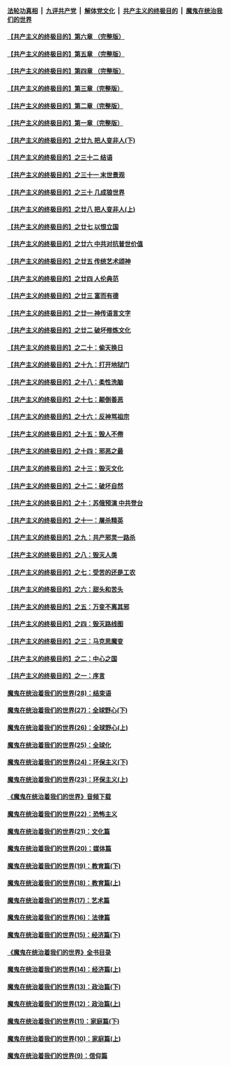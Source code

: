 

####  [法轮功真相](../../../../basic/blob/master/README.md?t=04230131) &nbsp;|&nbsp; [九评共产党](../../../../9ping.md/blob/master/README.md?t=04230131) &nbsp;|&nbsp; [解体党文化](../../../../jtdwh.md/blob/master/README.md?t=04230131)  &nbsp;|&nbsp; [共产主义的终极目的](../../../../gczydzjmd.md/blob/master/README.md?t=04230131) &nbsp;|&nbsp; [魔鬼在统治我们的世界](../../../../mgztzwmdsj.md/blob/master/README.md?t=04230131) 

#### [【共产主义的终极目的】第六章 （完整版）](../pages/nsc422/n11428913.md?t=04230131) 

#### [【共产主义的终极目的】第五章 （完整版）](../pages/nsc422/n11428912.md?t=04230131) 

#### [【共产主义的终极目的】第四章 （完整版）](../pages/nsc422/n11428907.md?t=04230131) 

#### [【共产主义的终极目的】第三章（完整版）](../pages/nsc422/n11428848.md?t=04230131) 

#### [【共产主义的终极目的】第二章（完整版）](../pages/nsc422/n11428831.md?t=04230131) 

#### [【共产主义的终极目的】第一章（完整版）](../pages/nsc422/n11417651.md?t=04230131) 

#### [【共产主义的终极目的】之廿九 把人变非人(下)](../pages/nsc422/n11344140.md?t=04230131) 

#### [【共产主义的终极目的】之三十二 结语](../pages/nsc422/n11360535.md?t=04230131) 

#### [【共产主义的终极目的】之三十一 末世景观](../pages/nsc422/n11351129.md?t=04230131) 

#### [【共产主义的终极目的】之三十 几成狼世界](../pages/nsc422/n11348280.md?t=04230131) 

#### [【共产主义的终极目的】之廿八 把人变非人(上)](../pages/nsc422/n11340492.md?t=04230131) 

#### [【共产主义的终极目的】之廿七 以恨立国](../pages/nsc422/n11336944.md?t=04230131) 

#### [【共产主义的终极目的】之廿六 中共对抗普世价值](../pages/nsc422/n11324785.md?t=04230131) 

#### [【共产主义的终极目的】之廿五 传统艺术颂神](../pages/nsc422/n11296396.md?t=04230131) 

#### [【共产主义的终极目的】之廿四 人伦典范](../pages/nsc422/n11296397.md?t=04230131) 

#### [【共产主义的终极目的】之廿三 富而有德](../pages/nsc422/n11283598.md?t=04230131) 

#### [【共产主义的终极目的】之廿一 神传语言文字](../pages/nsc422/n11263265.md?t=04230131) 

#### [【共产主义的终极目的】之廿二 破坏修炼文化](../pages/nsc422/n11245728.md?t=04230131) 

#### [【共产主义的终极目的】之二十：偷天换日](../pages/nsc422/n11238846.md?t=04230131) 

#### [【共产主义的终极目的】之十九：打开地狱门](../pages/nsc422/n11206376.md?t=04230131) 

#### [【共产主义的终极目的】之十八：柔性洗脑](../pages/nsc422/n11199994.md?t=04230131) 

#### [【共产主义的终极目的】之十七：颠倒善恶](../pages/nsc422/n11179782.md?t=04230131) 

#### [【共产主义的终极目的】之十六：反神骂祖宗](../pages/nsc422/n11166798.md?t=04230131) 

#### [【共产主义的终极目的】之十五：毁人不倦](../pages/nsc422/n11166792.md?t=04230131) 

#### [【共产主义的终极目的】之十四：邪恶之最](../pages/nsc422/n11150249.md?t=04230131) 

#### [【共产主义的终极目的】之十三：毁灭文化](../pages/nsc422/n11135227.md?t=04230131) 

#### [【共产主义的终极目的】之十二：破坏自然](../pages/nsc422/n11135214.md?t=04230131) 

#### [【共产主义的终极目的】之十：苏俄预演 中共登台](../pages/nsc422/n11118424.md?t=04230131) 

#### [【共产主义的终极目的】之十一：屠杀精英](../pages/nsc422/n11118442.md?t=04230131) 

#### [【共产主义的终极目的】之九：共产邪灵一路杀](../pages/nsc422/n11114139.md?t=04230131) 

#### [【共产主义的终极目的】之八：毁灭人类](../pages/nsc422/n11108503.md?t=04230131) 

#### [【共产主义的终极目的】之七：受苦的还是工农](../pages/nsc422/n11101809.md?t=04230131) 

#### [【共产主义的终极目的】之六：甜头和苦头](../pages/nsc422/n11096971.md?t=04230131) 

#### [【共产主义的终极目的】之五：万变不离其邪](../pages/nsc422/n11091285.md?t=04230131) 

#### [【共产主义的终极目的】之四：毁灭路线图](../pages/nsc422/n11086284.md?t=04230131) 

#### [【共产主义的终极目的】之三：马克思魔变](../pages/nsc422/n11061941.md?t=04230131) 

#### [【共产主义的终极目的】之二：中心之国](../pages/nsc422/n11047728.md?t=04230131) 

#### [【共产主义的终极目的】之一：序言](../pages/nsc422/n11086077.md?t=04230131) 

#### [魔鬼在统治着我们的世界(28)：结束语](../pages/nsc422/n10936246.md?t=04230131) 

#### [魔鬼在统治着我们的世界(27)：全球野心(下)](../pages/nsc422/n10928319.md?t=04230131) 

#### [魔鬼在统治着我们的世界(26)：全球野心(上)](../pages/nsc422/n10900318.md?t=04230131) 

#### [魔鬼在统治着我们的世界(25)：全球化](../pages/nsc422/n10788205.md?t=04230131) 

#### [魔鬼在统治着我们的世界(24)：环保主义(下)](../pages/nsc422/n10695307.md?t=04230131) 

#### [魔鬼在统治着我们的世界(23)：环保主义(上)](../pages/nsc422/n10688613.md?t=04230131) 

#### [《魔鬼在统治着我们的世界》音频下载](../pages/nsc422/n10635553.md?t=04230131) 

#### [魔鬼在统治着我们的世界(22)：恐怖主义](../pages/nsc422/n10614727.md?t=04230131) 

#### [魔鬼在统治着我们的世界(21)：文化篇](../pages/nsc422/n10597706.md?t=04230131) 

#### [魔鬼在统治着我们的世界(20)：媒体篇](../pages/nsc422/n10586579.md?t=04230131) 

#### [魔鬼在统治着我们的世界(19)：教育篇(下)](../pages/nsc422/n10564808.md?t=04230131) 

#### [魔鬼在统治着我们的世界(18)：教育篇(上)](../pages/nsc422/n10526970.md?t=04230131) 

#### [魔鬼在统治着我们的世界(17)：艺术篇](../pages/nsc422/n10499093.md?t=04230131) 

#### [魔鬼在统治着我们的世界(16)：法律篇](../pages/nsc422/n10485969.md?t=04230131) 

#### [魔鬼在统治着我们的世界(15)：经济篇(下)](../pages/nsc422/n10469975.md?t=04230131) 

#### [《魔鬼在统治着我们的世界》全书目录](../pages/nsc422/n10464261.md?t=04230131) 

#### [魔鬼在统治着我们的世界(14)：经济篇(上)](../pages/nsc422/n10457370.md?t=04230131) 

#### [魔鬼在统治着我们的世界(13)：政治篇(下)](../pages/nsc422/n10448270.md?t=04230131) 

#### [魔鬼在统治着我们的世界(12)：政治篇(上)](../pages/nsc422/n10444576.md?t=04230131) 

#### [魔鬼在统治着我们的世界(11)：家庭篇(下)](../pages/nsc422/n10440961.md?t=04230131) 

#### [魔鬼在统治着我们的世界(10)：家庭篇(上)](../pages/nsc422/n10435448.md?t=04230131) 

#### [魔鬼在统治着我们的世界(9)：信仰篇](../pages/nsc422/n10432159.md?t=04230131) 

